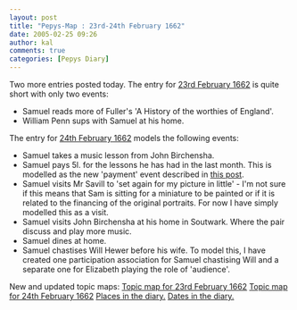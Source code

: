 ```yaml
---
layout: post
title: "Pepys-Map : 23rd-24th February 1662"
date: 2005-02-25 09:26
author: kal
comments: true
categories: [Pepys Diary]
---
```

Two more entries posted today. The entry for <a href="http://www.pepysdiary.com/archive/1662/02/23/index.php">23rd February 1662</a> is quite short with only two events:
<ul><li>Samuel reads more of Fuller's 'A History of the worthies of England'.</li>
<li>William Penn sups with Samuel at his home.</li></ul>
The entry for <a href="http://www.pepysdiary.com/archive/1662/02/24/index.php">24th February 1662</a> models the following events:
<ul>
<li>Samuel takes a music lesson from John Birchensha.</li>
<li>Samuel pays 5l. for the lessons he has had in the last month. This is modelled as the new 'payment' event described in <a href="http://www.techquila.com/blog/archives/000170.html">this post</a>.</li>
<li>Samuel visits Mr Savill to 'set again for my picture in little' - I'm not sure if this means that Sam is sitting for a miniature to be painted or if it is related to the financing of the original portraits. For now I have simply modelled this as a visit.</li>
<li>Samuel visits John Birchensha at his home in Soutwark. Where the pair discuss and play more music.</li>
<li>Samuel dines at home.</li>
<li>Samuel chastises Will Hewer before his wife. To model this, I have created one participation association for Samuel chastising Will and a separate one for Elizabeth playing the role of 'audience'.</li>
</ul>

<!--more-->
New and updated topic maps:
<a href="http://www.techquila.com/blog/archives/16620223.ltm">Topic map for 23rd February 1662</a>
<a href="http://www.techquila.com/blog/archives/16620224.ltm">Topic map for 24th February 1662</a>
<a href="http://www.techquila.com/blog/archives/pepys-diary-places.ltm">Places in the diary.</a>
<a href="http://www.techquila.com/blog/archives/pepys-diary-dates.ltm">Dates in the diary.</a>

